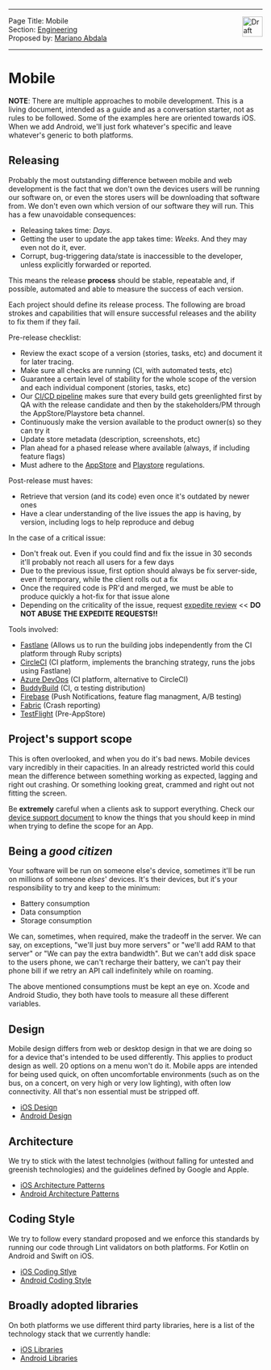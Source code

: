 ***
<img src="http://f.cl.ly/items/1Q3O263G3R0T1b1u1u0v/cb_draft_label.png" alt="Draft Content" title="Draft Content" height="40" align="right">

Page Title: Mobile  
Section: [Engineering](https://github.com/citrusbyte/citrusbyte-wiki/wiki/Engineering)  
Proposed by: [Mariano Abdala](https://github.com/citrusbyte/citrusbyte-wiki/wiki/Team-Introductions#mariano-abdala)
***

# Mobile

**NOTE**: There are multiple approaches to mobile development. This is a living document, intended as a guide and as a conversation starter, not as rules to be followed. Some of the examples here are oriented towards iOS. When we add Android, we'll just fork whatever's specific and leave whatever's generic to both platforms.

## Releasing

Probably the most outstanding difference between mobile and web development is the fact that we don't own the devices users will be running our software on, or even the stores users will be downloading that software from. We don't even own which version of our software they will run. This has a few unavoidable consequences:

* Releasing takes time: *Days*.
* Getting the user to update the app takes time: *Weeks*. And they may even not do it, ever.
* Corrupt, bug-triggering data/state is inaccessible to the developer, unless explicitly forwarded or reported.

This means the release **process** should be stable, repeatable and, if possible, automated and able to measure the success of each version.

Each project should define its release process. The following are broad strokes and capabilities that will ensure successful releases and the ability to fix them if they fail.

Pre-release checklist:
* Review the exact scope of a version (stories, tasks, etc) and document it for later tracing.
* Make sure all checks are running (CI, with automated tests, etc)
* Guarantee a certain level of stability for the whole scope of the version and each individual component (stories, tasks, etc)
* Our [CI/CD pipeline](/Documentation/continuous-integration.md) makes sure that every build gets greenlighted first by QA with the release candidate and then by the stakeholders/PM through the AppStore/Playstore beta channel.
* Continuously make the version available to the product owner(s) so they can try it
* Update store metadata (description, screenshots, etc)
* Plan ahead for a phased release where available (always, if including feature flags)
* Must adhere to the [AppStore](https://developer.apple.com/app-store/review/guidelines/) and [Playstore](https://play.google.com/about/developer-content-policy/) regulations.

Post-release must haves:
* Retrieve that version (and its code) even once it's outdated by newer ones
* Have a clear understanding of the live issues the app is having, by version, including logs to help reproduce and debug

In the case of a critical issue:
* Don't freak out. Even if you could find and fix the issue in 30 seconds it'll probably not reach all users for a few days
* Due to the previous issue, first option should always be fix server-side, even if temporary, while the client rolls out a fix
* Once the required code is PR'd and merged, we must be able to produce quickly a hot-fix for that issue alone
* Depending on the criticality of the issue, request [expedite review](https://developer.apple.com/contact/app-store/?topic=expedite) << **DO NOT ABUSE THE EXPEDITE REQUESTS!!**

Tools involved:
* [Fastlane](https://fastlane.tools) (Allows us to run the building jobs independently from the CI platform through Ruby scripts)
* [CircleCI](https://www.circleci.com/) (CI platform, implements the branching strategy, runs the jobs using Fastlane)
* [Azure DevOps](https://dev.azure.com/) (CI platform, alternative to CircleCI)
* [BuddyBuild](https://www.buddybuild.com) (CI, α testing distribution)
* [Firebase](https://firebase.google.com/) (Push Notifications, feature flag managment, A/B testing)
* [Fabric](https://get.fabric.io) (Crash reporting)
* [TestFlight](https://itunesconnect.apple.com) (Pre-AppStore)


## Project's support scope
This is often overlooked, and when you do it's bad news. Mobile devices vary incredibly in their capacities. In an already restricted world this could mean the difference between something working as expected, lagging and right out crashing. Or something looking great, crammed and right out not fitting the screen.

Be **extremely** careful when a clients ask to support everything. Check our [device support document](/Documentation/device-support-matrix.md) to know the things that you should keep in mind when trying to define the scope for an App.

## Being a _good citizen_
Your software will be run on someone else's device, sometimes it'll be run on millions of someone _elses_' devices. It's their devices, but it's your responsibility to try and keep to the minimum:
* Battery consumption
* Data consumption
* Storage consumption

We can, sometimes, when required, make the tradeoff in the server. We can say, on exceptions, "we'll just buy more servers" or "we'll add RAM to that server" or "We can pay the extra bandwidth". But we can't add disk space to the users phone, we can't recharge their battery, we can't pay their phone bill if we retry an API call indefinitely while on roaming.

The above mentioned consumptions must be kept an eye on. Xcode and Android Studio, they both have tools to measure all these different variables.

## Design
Mobile design differs from web or desktop design in that we are doing so for a device that's intended to be used differently. This applies to product design as well. 20 options on a menu won't do it. Mobile apps are intended for being used quick, on often uncomfortable environments (such as on the bus, on a concert, on very high or very low lighting), with often low connectivity. All that's non essential must be stripped off.

* [iOS Design](/Documentation/ios-specific/ios-design-standard.md)
* [Android Design](/Documentation/android-specific/android-design-standard.md)

## Architecture
We try to stick with the latest technolgies (without falling for untested and greenish technologies) and the guidelines defined by Google and Apple.

* [iOS Architecture Patterns](/Documentation/ios-specific/ios-architecture-patterns.md)
* [Android Architecture Patterns](/Documentation/android-specific/Architecture/android-architecture-patterns.md)

## Coding Style
We try to follow every standard proposed and we enforce this standards by running our code through Lint validators on both platforms. For Kotlin on Android and Swift on iOS.

* [iOS Coding Stlye](/Documentation/ios-specific/ios-coding-style.md)
* [Android Coding Style](/Documentation/android-specific/android-coding-standard.md)

## Broadly adopted libraries
On both platforms we use different third party libraries, here is a list of the technology stack that we currently handle:

* [iOS Libraries](/Documentation/ios-specific/ios-libraries.md)
* [Android Libraries](/Documentation/android-specific/android-libraries.md)
